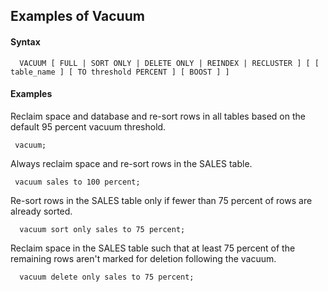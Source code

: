 ## Examples of Vacuum

#### Syntax      
      VACUUM [ FULL | SORT ONLY | DELETE ONLY | REINDEX | RECLUSTER ] [ [ table_name ] [ TO threshold PERCENT ] [ BOOST ] ]

#### Examples

Reclaim space and database and re-sort rows in all tables based on the default 95 percent vacuum threshold.
     
     vacuum;

Always reclaim space and re-sort rows in the SALES table.

     vacuum sales to 100 percent;

Re-sort rows in the SALES table only if fewer than 75 percent of rows are already sorted.

      vacuum sort only sales to 75 percent;

Reclaim space in the SALES table such that at least 75 percent of the remaining rows aren't marked for deletion following the vacuum.

      vacuum delete only sales to 75 percent;
